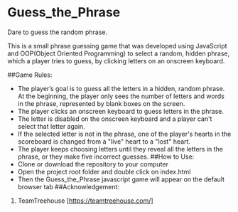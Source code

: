 # Guess_the_Phrase
 Dare to guess the random phrase. 
 
 This is a small phrase guessing game that was developed using JavaScript
and OOP(Object Oriented Programming) to select a random, hidden phrase, which a player tries to 
guess, by clicking letters on an onscreen keyboard.

##Game Rules:
* The player’s goal is to guess all the letters in a hidden, random phrase. At the beginning, the player only sees the number of letters and words in the phrase, represented by blank boxes on the screen.
* The player clicks an onscreen keyboard to guess letters in the phrase.
* The letter is disabled on the onscreen keyboard and a player can't select that letter again.
* If the selected letter is not in the phrase, one of the player's hearts in the scoreboard is changed from a "live" heart to a "lost" heart.
* The player keeps choosing letters until they reveal all the letters in the phrase, or they make five incorrect guesses.
##How to Use:
* Clone or download the repository to your computer
* Open the project root folder and double click on index.html
* Then the Guess_the_Phrase javascript game will appear on the default browser tab
##Acknowledgement:
1. TeamTreehouse [https://teamtreehouse.com/]

